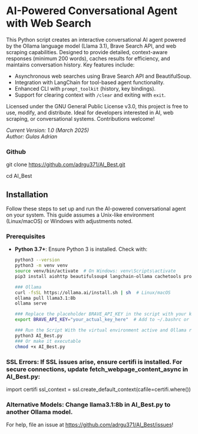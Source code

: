 # AI-Powered Conversational Agent with Web Search

This Python script creates an interactive conversational AI agent powered by the Ollama language model (Llama 3.1), Brave Search API, and web scraping capabilities. Designed to provide detailed, context-aware responses (minimum 200 words), caches results for efficiency, and maintains conversation history. Key features include:

- Asynchronous web searches using Brave Search API and BeautifulSoup.
- Integration with LangChain for tool-based agent functionality.
- Enhanced CLI with `prompt_toolkit` (history, key bindings).
- Support for clearing context with `/clear` and exiting with `exit`.

Licensed under the GNU General Public License v3.0, this project is free to use, modify, and distribute. Ideal for developers interested in AI, web scraping, or conversational systems. Contributions welcome!

*Current Version: 1.0 (March 2025)*  
*Author: Gulas Adrian*  


### Github
git clone https://github.com/adrgu371/AI_Best.git

cd AI_Best

## Installation

Follow these steps to set up and run the AI-powered conversational agent on your system. This guide assumes a Unix-like environment (Linux/macOS) or Windows with adjustments noted.

### Prerequisites

- **Python 3.7+**: Ensure Python 3 is installed. Check with:
  ```bash
  python3 --version
  python3 -m venv venv
  source venv/bin/activate  # On Windows: venv\Scripts\activate
  pip3 install aiohttp beautifulsoup4 langchain-ollama cachetools prompt-toolkit langchain certifi

  ### Ollama
  curl -fsSL https://ollama.ai/install.sh | sh  # Linux/macOS
  ollama pull llama3.1:8b
  ollama serve

  ### Replace the placeholder BRAVE_API_KEY in the script with your key:
  export BRAVE_API_KEY="your_actual_key_here"  # Add to ~/.bashrc or equivalent for persistence

  ### Run the Script With the virtual environment active and Ollama running, execute:
  python3 AI_Best.py
  ### Or make it executable
  chmod +x AI_Best.py

### SSL Errors: If SSL issues arise, ensure certifi is installed. For secure connections, update fetch_webpage_content_async in AI_Best.py:
import certifi
ssl_context = ssl.create_default_context(cafile=certifi.where())

### Alternative Models: Change llama3.1:8b in AI_Best.py to another Ollama model.
For help, file an issue at https://github.com/adrgu371/AI_Best/issues!

